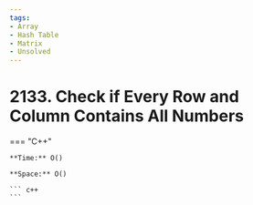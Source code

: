 ```yaml
---
tags:
- Array
- Hash Table
- Matrix
- Unsolved
---
```



# 2133. Check if Every Row and Column Contains All Numbers

=== "C++"

    **Time:** O()

    **Space:** O()

    ``` c++
    ```